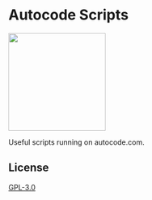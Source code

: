 # Autocode Scripts 

[<img src="https://open.autocode.com/static/images/open.svg?" width="192">](https://open.autocode.com/)

Useful scripts running on autocode.com.

## License

[GPL-3.0](./LICENSE)
